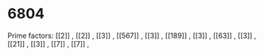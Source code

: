 # 6804

Prime factors: [[2]] , [[2]] , [[3]] , [[567]] , [[3]] , [[189]] , [[3]] , [[63]] , [[3]] , [[21]] , [[3]] , [[7]] , [[7]] , 